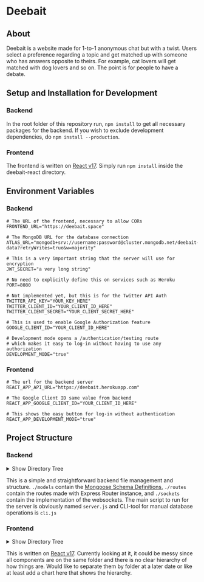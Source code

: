 # Deebait
## About
Deebait is a website made for 1-to-1 anonymous chat but with a twist. Users select a preference regarding a topic and get matched up with someone who has answers opposite to theirs. For example, cat lovers will get matched with dog lovers and so on. The point is for people to have a debate.

## Setup and Installation for Development
### Backend
In the root folder of this repository run, `npm install` to get all necessary packages for the backend. If you wish to exclude development dependencies, do `npm install --production`.

### Frontend
The frontend is written on [React v17](https://reactjs.org/blog/2020/10/20/react-v17.html). Simply run `npm install` inside the deebait-react directory.

## Environment Variables
### Backend
```
# The URL of the frontend, necessary to allow CORs
FRONTEND_URL="https://deebait.space"

# The MongoDB URL for the database connection
ATLAS_URL="mongodb+srv://username:password@cluster.mongodb.net/deebait-data?retryWrites=true&w=majority"

# This is a very important string that the server will use for encryption
JWT_SECRET="a very long string"

# No need to explicitly define this on services such as Heroku
PORT=8080

# Not implemented yet, but this is for the Twitter API Auth
TWITTER_API_KEY="YOUR_KEY_HERE"
TWITTER_CLIENT_ID="YOUR_CLIENT_ID_HERE"
TWITTER_CLIENT_SECRET="YOUR_CLIENT_SECRET_HERE"

# This is used to enable Google Authorization feature
GOOGLE_CLIENT_ID="YOUR_CLIENT_ID_HERE"

# Development mode opens a /authentication/testing route
# which makes it easy to log-in without having to use any authorization
DEVELOPMENT_MODE="true"
```

### Frontend
```
# The url for the backend server
REACT_APP_API_URL="https://deebait.herokuapp.com"

# The Google Client ID same value from backend
REACT_APP_GOOGLE_CLIENT_ID="YOUR_CLIENT_ID_HERE"

# This shows the easy button for log-in without authentication
REACT_APP_DEVELOPMENT_MODE="true"
```

## Project Structure
### Backend
<details><summary>Show Directory Tree</summary>

```
.
├── cli.js
├── helper.js
├── models
│   ├── thread.js
│   ├── topic.js
│   └── user.js
├── package.json
├── package-lock.json
├── README.md
├── routes
│   ├── authentication.js
│   ├── decode-token.js
│   └── user-controls.js
├── server.js
├── sockets
│   ├── chat.js
│   └── connection.js
└── TODO
```
</details>

This is a simple and straightforward backend file management and structure. `./models` contain the [Mongoose Schema Definitions](https://mongoosejs.com/docs/guide.html), `./routes` contain the routes made with Express Router instance, and `./sockets` contain the implementation of the 
websockets. The main script to run for the server is obviously named `server.js` and CLI-tool for
manual database operations is `cli.js`

### Frontend
<details><summary>Show Directory Tree</summary>

```
deebait-react
├── package.json
├── package-lock.json
├── public
│   ├── cookie-policy.html
│   ├── favicon.ico
│   ├── images
│   │   └── triple-dot.gif
│   ├── index.html
│   ├── logo192.png
│   ├── logo512.png
│   ├── manifest.json
│   ├── privacy-policy.html
│   ├── _redirects
│   ├── robots.txt
│   └── terms-of-service.html
├── README.md
└── src
    ├── App.css
    ├── App.js
    ├── App.test.js
    ├── components
    │   ├── AlignTextIcon.js
    │   ├── BrandBar.js
    │   ├── Dashboard.js
    │   ├── Debate.js
    │   ├── DebateMessage.js
    │   ├── DebateQuip.js
    │   ├── DesktopNavigation.js
    │   ├── EndButton.js
    │   ├── FAQ.js
    │   ├── Footer.js
    │   ├── History.js
    │   ├── HistoryView.js
    │   ├── Home.js
    │   ├── Landing.js
    │   ├── Loader.js
    │   ├── MobileNavigation.js
    │   ├── OpinionCard.js
    │   ├── Opinions.js
    │   ├── OpinionTable.js
    │   ├── PaperGridItem.js
    │   ├── SendButton.js
    │   ├── Settings.js
    │   └── TemporaryAlert.js
    ├── index.css
    ├── index.js
    ├── logo.svg
    ├── reportWebVitals.js
    ├── setupTests.js
    └── Theme.js
```
</details>

This is written on [React v17](https://reactjs.org/blog/2020/10/20/react-v17.html). Currently looking at it, it could be messy since all components are on the same folder and there is no clear hierarchy of how things are. Would like to separate them by folder at a later date or like at least add a chart here that shows the hierarchy.
